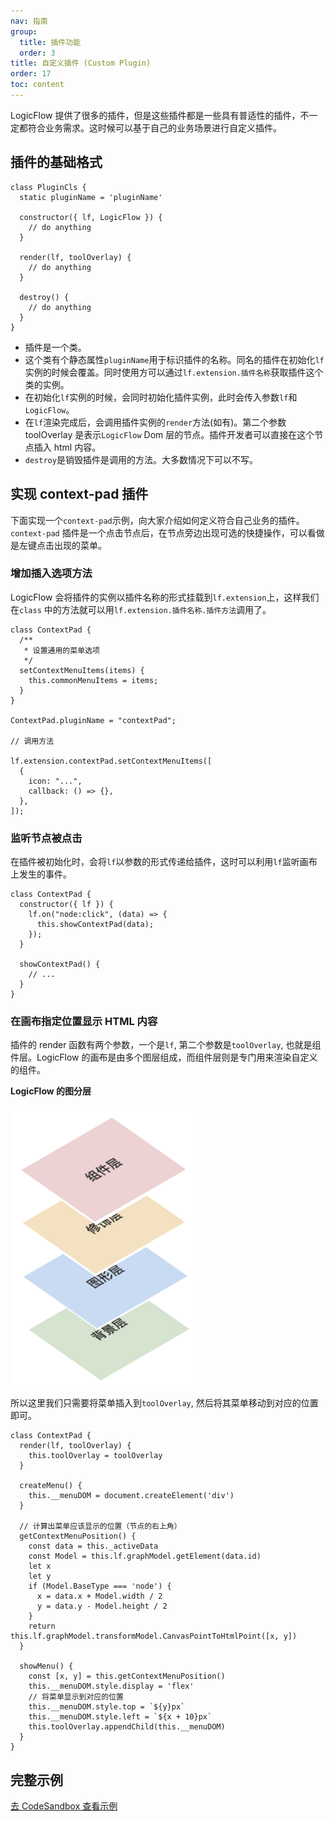```yaml
---
nav: 指南
group:
  title: 插件功能
  order: 3
title: 自定义插件 (Custom Plugin)
order: 17
toc: content
---
```


LogicFlow 提供了很多的插件，但是这些插件都是一些具有普适性的插件，不一定都符合业务需求。这时候可以基于自己的业务场景进行自定义插件。

## 插件的基础格式

```tsx | pure
class PluginCls {
  static pluginName = 'pluginName'

  constructor({ lf, LogicFlow }) {
    // do anything
  }

  render(lf, toolOverlay) {
    // do anything
  }

  destroy() {
    // do anything
  }
}
```

- 插件是一个类。
- 这个类有个静态属性`pluginName`用于标识插件的名称。同名的插件在初始化`lf`
  实例的时候会覆盖。同时使用方可以通过`lf.extension.插件名称`获取插件这个类的实例。
- 在初始化`lf`实例的时候，会同时初始化插件实例，此时会传入参数`lf`和`LogicFlow`。
- 在`lf`渲染完成后，会调用插件实例的`render`方法(如有)。第二个参数 toolOverlay 是表示`LogicFlow` Dom
  层的节点。插件开发者可以直接在这个节点插入 html 内容。
- `destroy`是销毁插件是调用的方法。大多数情况下可以不写。

## 实现 context-pad 插件

下面实现一个`context-pad`示例，向大家介绍如何定义符合自己业务的插件。`context-pad`
插件是一个点击节点后，在节点旁边出现可选的快捷操作，可以看做是左键点击出现的菜单。

### 增加插入选项方法

LogicFlow 会将插件的实例以插件名称的形式挂载到`lf.extension`上，这样我们在`class`
中的方法就可以用`lf.extension.插件名称.插件方法`调用了。

```tsx | pure
class ContextPad {
  /**
   * 设置通用的菜单选项
   */
  setContextMenuItems(items) {
    this.commonMenuItems = items;
  }
}

ContextPad.pluginName = "contextPad";

// 调用方法

lf.extension.contextPad.setContextMenuItems([
  {
    icon: "...",
    callback: () => {},
  },
]);
```

### 监听节点被点击

在插件被初始化时，会将`lf`以参数的形式传递给插件，这时可以利用`lf`监听画布上发生的事件。

```tsx | pure
class ContextPad {
  constructor({ lf }) {
    lf.on("node:click", (data) => {
      this.showContextPad(data);
    });
  }

  showContextPad() {
    // ...
  }
}
```

### 在画布指定位置显示 HTML 内容

插件的 render 函数有两个参数，一个是`lf`, 第二个参数是`toolOverlay`, 也就是组件层。LogicFlow
的画布是由多个图层组成，而组件层则是专门用来渲染自定义的组件。

**LogicFlow 的图分层**

<img src="../../../public/overlay.png" alt="图层说明" style="width: 300px">

所以这里我们只需要将菜单插入到`toolOverlay`, 然后将其菜单移动到对应的位置即可。

```tsx | pure
class ContextPad {
  render(lf, toolOverlay) {
    this.toolOverlay = toolOverlay
  }

  createMenu() {
    this.__menuDOM = document.createElement('div')
  }

  // 计算出菜单应该显示的位置（节点的右上角）
  getContextMenuPosition() {
    const data = this._activeData
    const Model = this.lf.graphModel.getElement(data.id)
    let x
    let y
    if (Model.BaseType === 'node') {
      x = data.x + Model.width / 2
      y = data.y - Model.height / 2
    }
    return this.lf.graphModel.transformModel.CanvasPointToHtmlPoint([x, y])
  }

  showMenu() {
    const [x, y] = this.getContextMenuPosition()
    this.__menuDOM.style.display = 'flex'
    // 将菜单显示到对应的位置
    this.__menuDOM.style.top = `${y}px`
    this.__menuDOM.style.left = `${x + 10}px`
    this.toolOverlay.appendChild(this.__menuDOM)
  }
}
```

## 完整示例

<a href="https://codesandbox.io/embed/logicflow-base22-rl301?fontsize=14&hidenavigation=1&theme=dark&view=preview" target="_blank"> 去 CodeSandbox 查看示例</a>
